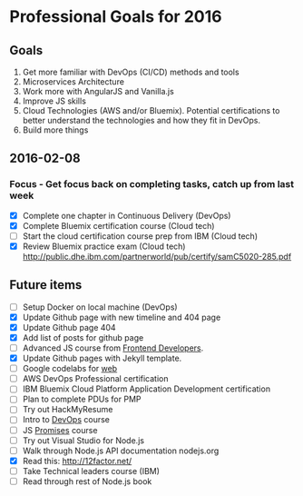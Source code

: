 # Professional Goals for 2016

## Goals
1. Get more familiar with DevOps (CI/CD) methods and tools
2. Microservices Architecture
3. Work more with AngularJS and Vanilla.js
4. Improve JS skills
5. Cloud Technologies (AWS and/or Bluemix). Potential certifications to better understand the technologies and how they fit in DevOps.
6. Build more things

## 2016-02-08
### Focus - Get focus back on completing tasks, catch up from last week
- [x] Complete one chapter in Continuous Delivery (DevOps)
- [x] Complete Bluemix certification course (Cloud tech)
- [ ] Start the cloud certification course prep from IBM (Cloud tech)
- [x] Review Bluemix practice exam (Cloud tech) http://public.dhe.ibm.com/partnerworld/pub/certify/samC5020-285.pdf

## Future items
- [ ] Setup Docker on local machine (DevOps)
- [x] Update Github page with new timeline and 404 page
- [x] Update Github page 404
- [x] Add list of posts for github page
- [ ] Advanced JS course from [Frontend Developers](https://frontendmasters.com/courses/).
- [x] Update Github pages with Jekyll template.
- [ ] Google codelabs for [web](https://codelabs.developers.google.com/)
- [ ] AWS DevOps Professional certification
- [ ] IBM Bluemix Cloud Platform Application Development certification
- [ ] Plan to complete PDUs for PMP
- [ ] Try out HackMyResume
- [ ] Intro to [DevOps](https://www.udacity.com/course/intro-to-devops--ud611) course
- [ ] JS [Promises](https://www.udacity.com/course/javascript-promises--ud898) course
- [ ] Try out Visual Studio for Node.js
- [ ] Walk through Node.js API documentation nodejs.org
- [x] Read this: http://12factor.net/
- [ ] Take Technical leaders course (IBM)
- [ ] Read through rest of Node.js book

